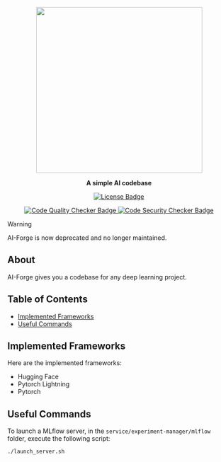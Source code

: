 <p align="center">
  <img width=375 src="https://github.com/user-attachments/assets/36cc0dd3-0d7a-48fd-9bcd-93fcad620bac">
</p>
<p align="center">
  <b>A simple AI codebase</b>
</p>
<p align="center">
  <a href="https://github.com/pabroux/ai-forge/blob/master/LICENSE">
    <picture>
      <img src="https://img.shields.io/github/license/pabroux/ai-forge.svg?label=Licence" alt="License Badge">
    </picture>
  </a>
</p>
<p align="center">
  <a href="https://github.com/pabroux/ai-forge/actions/workflows/code-quality-checker.yml">
    <picture>
      <img src="https://github.com/pabroux/ai-forge/actions/workflows/code-quality-checker.yml/badge.svg" alt="Code Quality Checker Badge">
    </picture>
  </a>
  <a href="https://github.com/pabroux/ai-forge/actions/workflows/code-security-checker.yml">
    <picture>
      <img src="https://github.com/pabroux/ai-forge/actions/workflows/code-security-checker.yml/badge.svg" alt="Code Security Checker Badge">
    </picture>
  </a>
</p>

> [!WARNING]
> AI-Forge is now deprecated and no longer maintained.

## About
AI-Forge gives you a codebase for any deep learning project.

## Table of Contents

- [Implemented Frameworks](#implemented-frameworks)
- [Useful Commands](#useful-commands)

## Implemented Frameworks

Here are the implemented frameworks:
- Hugging Face
- Pytorch Lightning
- Pytorch

## Useful Commands

To launch a MLflow server, in the `service/experiment-manager/mlflow` folder, execute the following script:
```
./launch_server.sh
```
